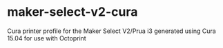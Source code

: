 # maker-select-v2-cura
Cura printer profile for the Maker Select V2/Prua i3 generated using Cura 15.04 for use with Octoprint
